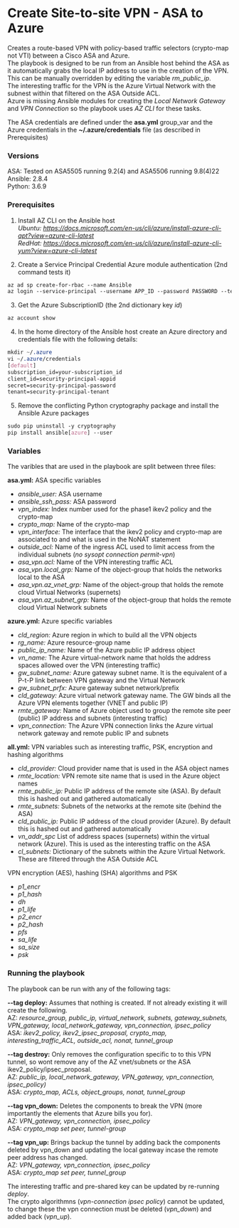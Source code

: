 # Create Site-to-site VPN - ASA to Azure

Creates a route-based VPN with policy-based traffic selectors (crypto-map not VTI) between a Cisco ASA and Azure.\
The playbook is designed to be run from an Ansible host behind the ASA as it automatically grabs the local IP address to use in the creation of the VPN. This can be manually overridden by editing the variable *rm_public_ip*.\
The interesting traffic for the VPN is the Azure Virtual Network with the subnest within that filtered on the ASA Outside ACL.\
Azure is missing Ansible modules for creating the *Local Network Gateway* and *VPN Connection* so the playbook uses *AZ CLI* for these tasks.

The ASA credentials are defined under the **asa.yml** group_var and the Azure credentials in the **~/.azure/credentials** file (as described in Prerequisites)

### Versions
ASA: Tested on ASA5505 running 9.2(4) and ASA5506 running 9.8(4)22\
Ansible: 2.8.4\
Python: 3.6.9

### Prerequisites
1. Install AZ CLI on the Ansible host\
*Ubuntu: https://docs.microsoft.com/en-us/cli/azure/install-azure-cli-apt?view=azure-cli-latest* \
*RedHat: https://docs.microsoft.com/en-us/cli/azure/install-azure-cli-yum?view=azure-cli-latest*

2. Create a Service Principal Credential Azure module authentication (2nd command tests it)
```css
az ad sp create-for-rbac --name Ansible
az login --service-principal --username APP_ID --password PASSWORD --tenant TENANT_ID
```

3. Get the Azure SubscriptionID (the 2nd dictionary key *id*)
```css
az account show
```

4. In the home directory of the Ansible host create an Azure directory and credentials file with the following details:
```css
mkdir ~/.azure
vi ~/.azure/credentials
[default]
subscription_id=your-subscription_id
client_id=security-principal-appid
secret=security-principal-password
tenant=security-principal-tenant
```

5. Remove the conflicting Python cryptography package and install the Ansible Azure packages
```css
sudo pip uninstall -y cryptography
pip install ansible[azure] --user
```

### Variables
The varibles that are used in the playbook are split between three files:

**asa.yml:** ASA specific variables
- *ansible_user:* ASA username
- *ansible_ssh_pass:* ASA password
- *vpn_index:* Index number used for the phase1 ikev2 policy and the crypto-map
- *crypto_map:* Name of the crypto-map
- *vpn_interface:* The interface that the ikev2 policy and crypto-map are associated to and what is used in the NoNAT statement
- *outside_acl:* Name of the ingress ACL used to limit access from the individual subnets (*no sysopt connection permit-vpn*)
- *asa_vpn.acl:* Name of the VPN interesting traffic ACL
- *asa_vpn.local_grp:* Name of the object-group that holds the networks local to the ASA
- *asa_vpn.az_vnet_grp:* Name of the object-group that holds the remote cloud Virtual Networks (supernets)
- *asa_vpn.az_subnet_grp:* Name of the object-group that holds the remote cloud Virtual Network subnets

**azure.yml:** Azure specific variables
- *cld_region:*  Azure region in which to build all the VPN objects
- *rg_name:* Azure resource-group name
- *public_ip_name:* Name of the Azure public IP address object
- *vn_name:* The Azure virtual-network name that holds the address spaces allowed over the VPN (interesting traffic)
- *gw_subnet_name:* Azure gateway subnet name. It is the equivalent of a P-t-P link between VPN gateway and the Virtual Network
- *gw_subnet_prfx:* Azure gateway subnet network/prefix
- *cld_gateway:* Azure virtual network gateway name. The GW binds all the Azure VPN elements together (VNET and public IP)
- *rmte_gateway:* Name of Azure object used to group the remote site peer (public) IP address and subnets (interesting traffic)
- *vpn_connection:* The Azure VPN connection links the Azure virtual network gateway and remote public IP and subnets

**all.yml:** VPN variables such as interesting traffic, PSK, encryption and hashing algorithms
- *cld_provider:* Cloud provider name that is used in the ASA object names
- *rmte_location:* VPN remote site name that is used in the Azure object names
- *rmte_public_ip:* Public IP address of the remote site (ASA). By default this is hashed out and gathered automatically
- *rmte_subnets:* Subnets of the networks at the remote site (behind the ASA)
- *cld_public_ip:* Public IP address of the cloud provider (Azure). By default this is hashed out and gathered automatically
- *vn_addr_spc* List of address spaces (supernets) within the virtual network (Azure). This is used as the interesting traffic on the ASA
- *cl_subnets:* Dictionary of the subnets within the Azure Virtual Network. These are filtered through the ASA Outside ACL

VPN encryption (AES), hashing (SHA) algorithms and PSK
- *p1_encr*
- *p1_hash*
- *dh*
- *p1_life*
- *p2_encr*
- *p2_hash*
- *pfs*
- *sa_life*
- *sa_size*
- *psk*

### Running the playbook ###
The playbook can be run with any of the following tags:

**--tag deploy:** Assumes that nothing is created. If not already existing it will create the following.\
AZ: *resource_group, public_ip, virtual_network, subnets, gateway_subnets, VPN_gateway, local_network_gateway, vpn_connection, ipsec_policy*\
ASA: *ikev2_policy, ikev2_ipsec_proposal, crypto_map, interesting_traffic_ACL, outside_acl, nonat, tunnel_group*

**--tag destroy:** Only removes the configuration specific to to this VPN tunnel, so wont remove any of the AZ vnet/subnets or the ASA ikev2_policy/ipsec_proposal.\
AZ: *public_ip, local_network_gateway, VPN_gateway, vpn_connection, ipsec_policy)*\
ASA: *crypto_map, ACLs, object_groups, nonat, tunnel_group*

**--tag vpn_down:**	Deletes the components to break the VPN (more importantly the elements that Azure bills you for).\
AZ: *VPN_gateway, vpn_connection, ipsec_policy*\
ASA: *crypto_map set peer, tunnel-group*

**--tag vpn_up:** Brings backup the tunnel by adding back the components deleted by vpn_down and updating the local gateway incase the remote peer address has changed.\
AZ: *VPN_gateway, vpn_connection, ipsec_policy*\
ASA: *crypto_map set peer, tunnel_group*

The interesting traffic and pre-shared key can be updated by re-running *deploy*.\
The crypto algorithmns (*vpn-connection ipsec policy*) cannot be updated, to change these the vpn connection must be deleted (*vpn_down*) and added back (*vpn_up*).
